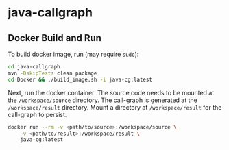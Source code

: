 # java-callgraph

## Docker Build and Run
To build docker image, run (may require `sudo`):
```sh
cd java-callgraph
mvn -DskipTests clean package
cd Docker && ./build_image.sh -i java-cg:latest
```
Next, run the docker container. The source code needs to be mounted at the `/workspace/source` directory.
The call-graph is generated at the `/workspace/result` directory. Mount a directory at `/workspace/result` for the call-graph to persist. 
```sh
docker run --rm -v <path/to/source>:/workspace/source \
    -v <path/to/result>:/workspace/result \
    java-cg:latest
```
